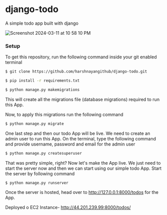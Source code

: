 # django-todo
A simple todo app built with django

![Screenshot 2024-03-11 at 10 58 10 PM](https://github.com/harshnayangithub/DevOps-Project/assets/126700987/75c0af10-5ce9-4173-9b38-108d6efe6081)
### Setup
To get this repository, run the following command inside your git enabled terminal
```bash
$ git clone https://github.com/harshnayangithub/django-todo.git
```
```bash
$ pip install -r requirements.txt
```


```bash
$ python manage.py makemigrations
```

This will create all the migrations file (database migrations) required to run this App.

Now, to apply this migrations run the following command
```bash
$ python manage.py migrate
```

One last step and then our todo App will be live. We need to create an admin user to run this App. On the terminal, type the following command and provide username, password and email for the admin user
```bash
$ python manage.py createsuperuser
```

That was pretty simple, right? Now let's make the App live. We just need to start the server now and then we can start using our simple todo App. Start the server by following command

```bash
$ python manage.py runserver
```

Once the server is hosted, head over to http://127.0.0.1:8000/todos for the App.




Deployed o EC2 Instance- http://44.201.239.99:8000/todos/
